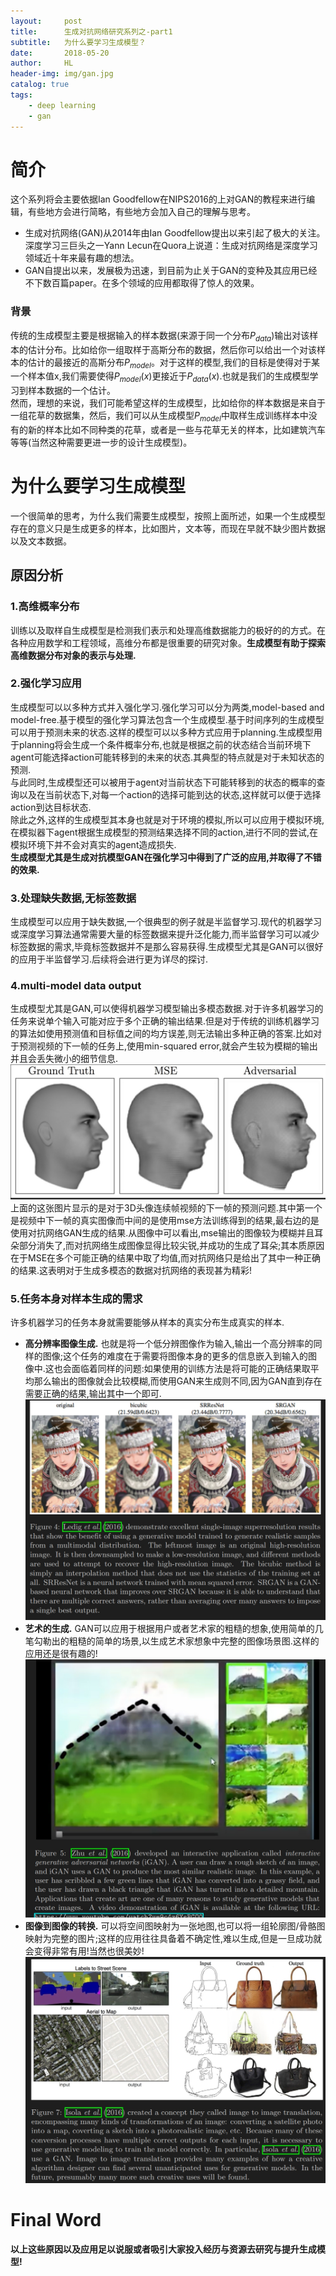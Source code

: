 ```yaml
---
layout:     post
title:      生成对抗网络研究系列之-part1
subtitle:   为什么要学习生成模型？
date:       2018-05-20
author:     HL
header-img: img/gan.jpg
catalog: true
tags:
    - deep learning
    - gan
---
```

# 简介
这个系列将会主要依据Ian Goodfellow在NIPS2016的上对GAN的教程来进行编辑，有些地方会进行简略，有些地方会加入自己的理解与思考。
* 生成对抗网络(GAN)从2014年由Ian Goodfellow提出以来引起了极大的关注。深度学习三巨头之一Yann Lecun在Quora上说道：生成对抗网络是深度学习领域近十年来最有趣的想法。
* GAN自提出以来，发展极为迅速，到目前为止关于GAN的变种及其应用已经不下数百篇paper。在多个领域的应用都取得了惊人的效果。

### 背景
传统的生成模型主要是根据输入的样本数据(来源于同一个分布$P_{data}$)输出对该样本的估计分布。比如给你一组取样于高斯分布的数据，然后你可以给出一个对该样本的估计的最接近的高斯分布$P_{model}$。对于这样的模型,我们的目标是使得对于某一个样本值x,我们需要使得$P_{model}(x)$更接近于$P_{data}(x)$.也就是我们的生成模型学习到样本数据的一个估计。  
然而，理想的来说，我们可能希望这样的生成模型，比如给你的样本数据是来自于一组花草的数据集，然后，我们可以从生成模型$P_{model}$中取样生成训练样本中没有的新的样本比如不同种类的花草，或者是一些与花草无关的样本，比如建筑汽车等等(当然这种需要更进一步的设计生成模型)。

# 为什么要学习生成模型
一个很简单的思考，为什么我们需要生成模型，按照上面所述，如果一个生成模型存在的意义只是生成更多的样本，比如图片，文本等，而现在早就不缺少图片数据以及文本数据。
## 原因分析
### 1.高维概率分布
训练以及取样自生成模型是检测我们表示和处理高维数据能力的极好的的方式。在各种应用数学和工程领域，高维分布都是很重要的研究对象。**生成模型有助于探索高维数据分布对象的表示与处理.**
### 2.强化学习应用
生成模型可以以多种方式并入强化学习.强化学习可以分为两类,model-based and model-free.基于模型的强化学习算法包含一个生成模型.基于时间序列的生成模型可以用于预测未来的状态.这样的模型可以以多种方式应用于planning.生成模型用于planning将会生成一个条件概率分布,也就是根据之前的状态结合当前环境下agent可能选择action可能转移到的未来的状态.其典型的特点就是对于未知状态的预测.  
与此同时,生成模型还可以被用于agent对当前状态下可能转移到的状态的概率的查询以及在当前状态下,对每一个action的选择可能到达的状态,这样就可以便于选择action到达目标状态.  
除此之外,这样的生成模型其本身也就是对于环境的模拟,所以可以应用于模拟环境,在模拟器下agent根据生成模型的预测结果选择不同的action,进行不同的尝试,在模拟环境下并不会对真实的agent造成损失.  
**生成模型尤其是生成对抗模型GAN在强化学习中得到了广泛的应用,并取得了不错的效果.**
### 3.处理缺失数据,无标签数据
生成模型可以应用于缺失数据,一个很典型的例子就是半监督学习.现代的机器学习或深度学习算法通常需要大量的标签数据来提升泛化能力,而半监督学习可以减少标签数据的需求,毕竟标签数据并不是那么容易获得.生成模型尤其是GAN可以很好的应用于半监督学习.后续将会进行更为详尽的探讨.
### 4.multi-model data output
生成模型尤其是GAN,可以使得机器学习模型输出多模态数据.对于许多机器学习的任务来说单个输入可能对应于多个正确的输出结果.但是对于传统的训练机器学习的算法如使用预测值和目标值之间的均方误差,则无法输出多种正确的答案.比如对于预测视频的下一帧的任务上,使用min-squared error,就会产生较为模糊的输出并且会丢失微小的细节信息.
![gan for multi-model output sample](https://raw.githubusercontent.com/lotuswhl/lotuswhl.github.io/master/img/gan/gan-multi-model-application-sample.jpg)  
上面的这张图片显示的是对于3D头像连续帧视频的下一帧的预测问题.其中第一个是视频中下一帧的真实图像而中间的是使用mse方法训练得到的结果,最右边的是使用对抗网络GAN生成的结果.从图像中可以看出,mse输出的图像较为模糊并且耳朵部分消失了,而对抗网络生成图像显得比较尖锐,并成功的生成了耳朵;其本质原因在于MSE在多个可能正确的结果中取了均值,而对抗网络只是给出了其中一种正确的结果.这表明对于生成多模态的数据对抗网络的表现甚为精彩!
### 5.任务本身对样本生成的需求
许多机器学习的任务本身就需要能够从样本的真实分布生成真实的样本.
* **高分辨率图像生成.** 也就是将一个低分辨图像作为输入,输出一个高分辨率的同样的图像;这个任务的难度在于需要将图像本身的更多的信息嵌入到输入的图像中.这也会面临着同样的问题:如果使用的训练方法是将可能的正确结果取平均那么输出的图像就会比较模糊,而使用GAN来生成则不同,因为GAN直到存在需要正确的结果,输出其中一个即可.  
![high resolution image genration](https://raw.githubusercontent.com/lotuswhl/lotuswhl.github.io/master/img/gan/high-resolution-image-generation.jpg)  
* **艺术的生成.** GAN可以应用于根据用户或者艺术家的粗糙的想象,使用简单的几笔勾勒出的粗糙的简单的场景,以生成艺术家想象中完整的图像场景图.这样的应用还是很有趣的!  
![art genration](https://raw.githubusercontent.com/lotuswhl/lotuswhl.github.io/master/img/gan/art-generation-by-gan.jpg)  
* **图像到图像的转换.** 可以将空间图映射为一张地图,也可以将一组轮廓图/骨骼图映射为完整的图片;这样的应用往往具备着不确定性,难以生成,但是一旦成功就会变得非常有用!当然也很美妙!  
![image to image translation](https://raw.githubusercontent.com/lotuswhl/lotuswhl.github.io/master/img/gan/image-to-image-translation.jpg)  

# Final Word
**以上这些原因以及应用足以说服或者吸引大家投入经历与资源去研究与提升生成模型!**
